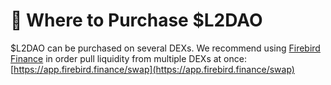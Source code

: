 # 🚗 Where to Purchase $L2DAO

$L2DAO can be purchased on several DEXs. We recommend using [Firebird Finance](https://app.firebird.finance/?utm\_source=referral\&utm\_campaign=oref\&aff=kDAQ7e3hEkViXHkaN2L8ewwPeCQ) in order pull liquidity from multiple DEXs at once: [https://app.firebird.finance/swap](https://app.firebird.finance/swap)
